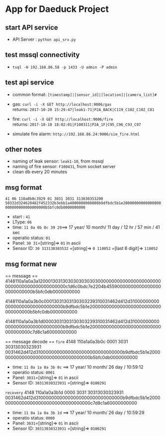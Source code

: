 # App for Daeduck Project

## start API service
  - API Server :  `python api_srv.py`

## test mssql connectivity
  - `tsql -H 192.168.86.58 -p 1433 -U admin -P admin`

## test api service
  - common format:  `[timestamp]|[sensor_id]|[location]|[camera_list]#`

  - gas: `curl -i -X GET http://localhost:9006/gas`  
  returns:  `2017-10-20 15:29:47|leak1-71|P2A_BACK|C119_C102_C102_C81`

  - fire: `curl -i -X GET http://localhost:9006/fire`  
  returns: `2017-10-18 18:02:01|F100311|P2A_1F|C95_C96_C93_C97`

  - simulate fire alarm: `http://192.168.86.24:9006/sim_fire.html`


## other notes
  - naming of leak sensor:  `leak1-10`, from mssql
  - naming of fire sensor:  `F100431`, from socket server
  - clean db every 20 minutes

## msg format

`41 06 110a0b0c3929 01 3031 3031 313030353200 50332d324620482f452332b3ebb1a4000000000000b9dfbdc5b1e20000000000000000000000000000000000b5bfc0db0000000000`
- start : `41`
- LType: `06`
- time:
`11 0a 0b 0c 39 29`==> 17 year/ 10 month/ 11 day / 12 hr / 57 min / 41 sec
- operatio status: `01`
- Panel: `30 31`=[string]=> `01` in ascii
- Sensor ID: `30 313130303532`  =[string]=> `0 110052` =[last 6 digit]=> `110052`
          
## msg format new

== message ==
4148110a1a0a3a12000130313030303030303000000000000000000000000000000000000000000000c1d6c0bdc7e2204b455900000000000000000000000000b5bfc0db0000000000

4148110a1a0a3b0c00013031303130303239310031462d412d31000000000000000000000000000000b9dfbdc5b1e20000000000000000000000000000000000b5bfc0db0000000000

4148110a1a0a3b1d00003031303130303239310031462d412d31000000000000000000000000000000b9dfbdc5b1e20000000000000000000000000000000000c7d8c1a60000000000

== message decode ==
`fire`
4148 110a1a0a3b0c 0001 3031 30313030323931 0031462d412d31000000000000000000000000000000b9dfbdc5b1e20000000000000000000000000000000000b5bfc0db0000000000
- time:  `11 0a 1a 0a 3b 0c` ==> 17 year/ 10 month/ 26 day / 10:59:12
- operatio status: `0001`  
- Panel: `3031`=[string]=> `01` in ascii
- Sensor ID: `30313030323931`  =[string]=> `0100291`

`recovery`
4148 110a1a0a3b1d 0000 3031 30313030323931 0031462d412d31000000000000000000000000000000b9dfbdc5b1e20000000000000000000000000000000000c7d8c1a60000000000
- time:  `11 0a 1a 0a 3b 1d` ==> 17 year/ 10 month/ 26 day / 10:59:29
- operatio status: `0000`  
- Panel: `3031`=[string]=> `01` in ascii
- Sensor ID: `30313030323931`  =[string]=> `0100291`

